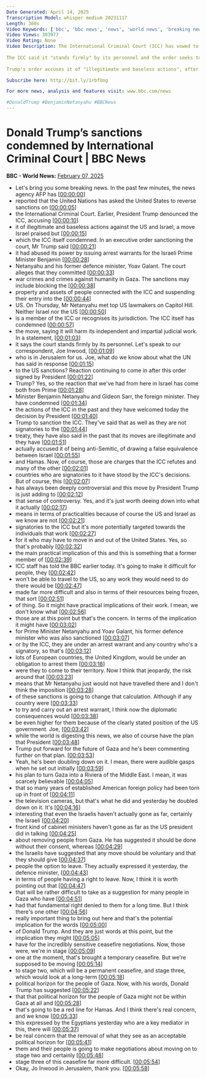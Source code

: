 ```yaml
---
Date Generated: April 14, 2025
Transcription Model: whisper medium 20231117
Length: 360s
Video Keywords: ['bbc', 'bbc news', 'news', 'world news', 'breaking news', 'us news', 'world', 'america', 'usa', 'usa news', 'india news']
Video Views: 303977
Video Rating: None
Video Description: The International Criminal Court (ICC) has vowed to continue its judicial work after US President Donald Trump signed an order to impose sanctions on its staff.
 
The ICC said it "stands firmly" by its personnel and the order seeks to harm its "independent and impartial" work.
 
Trump's order accuses it of "illegitimate and baseless actions", after the ICC issued an arrest warrant for Israeli Prime Minister Benjamin Netanyahu over alleged war crimes in Gaza, which Israel denies. The ICC also issued a warrant for a Hamas commander.

Subscribe here: http://bit.ly/1rbfUog

For more news, analysis and features visit: www.bbc.com/news 

#DonaldTrump #BenjaminNetanyahu #BBCNews
---
```


# Donald Trump’s sanctions condemned by International Criminal Court | BBC News
**BBC - World News:** [February 07, 2025](https://www.youtube.com/watch?v=jf22RUODbzc)
*  Let's bring you some breaking news. In the past few minutes, the news agency AFP has [[00:00:00](https://www.youtube.com/watch?v=jf22RUODbzc&t=0.0s)]
*  reported that the United Nations has asked the United States to reverse sanctions on [[00:00:05](https://www.youtube.com/watch?v=jf22RUODbzc&t=5.08s)]
*  the International Criminal Court. Earlier, President Trump denounced the ICC, accusing [[00:00:10](https://www.youtube.com/watch?v=jf22RUODbzc&t=10.28s)]
*  it of illegitimate and baseless actions against the US and Israel, a move Israel praised but [[00:00:15](https://www.youtube.com/watch?v=jf22RUODbzc&t=15.64s)]
*  which the ICC itself condemned. In an executive order sanctioning the court, Mr Trump said [[00:00:21](https://www.youtube.com/watch?v=jf22RUODbzc&t=21.78s)]
*  it had abused its power by issuing arrest warrants for the Israeli Prime Minister Benjamin [[00:00:28](https://www.youtube.com/watch?v=jf22RUODbzc&t=28.14s)]
*  Netanyahu and his former defence minister, Yoav Galant. The court alleges that they committed [[00:00:33](https://www.youtube.com/watch?v=jf22RUODbzc&t=33.160000000000004s)]
*  war crimes and crimes against humanity in Gaza. The sanctions may include blocking the [[00:00:38](https://www.youtube.com/watch?v=jf22RUODbzc&t=38.74s)]
*  property and assets of people connected with the ICC and suspending their entry into the [[00:00:44](https://www.youtube.com/watch?v=jf22RUODbzc&t=44.38s)]
*  US. On Thursday, Mr Netanyahu met top US lawmakers on Capitol Hill. Neither Israel nor the US [[00:00:50](https://www.youtube.com/watch?v=jf22RUODbzc&t=50.260000000000005s)]
*  is a member of the ICC or recognises its jurisdiction. The ICC itself has condemned [[00:00:57](https://www.youtube.com/watch?v=jf22RUODbzc&t=57.14s)]
*  the move, saying it will harm its independent and impartial judicial work. In a statement, [[00:01:03](https://www.youtube.com/watch?v=jf22RUODbzc&t=63.22s)]
*  it says the court stands firmly by its personnel. Let's speak to our correspondent, Joe Inwood, [[00:01:09](https://www.youtube.com/watch?v=jf22RUODbzc&t=69.96000000000001s)]
*  who is in Jerusalem for us. Joe, what do we know about what the UN has said in response [[00:01:15](https://www.youtube.com/watch?v=jf22RUODbzc&t=75.26s)]
*  to the US sanctions? Reaction continuing to come in after this order signed by President [[00:01:22](https://www.youtube.com/watch?v=jf22RUODbzc&t=82.02s)]
*  Trump? Yes, so the reaction that we've had from here in Israel has come both from Prime [[00:01:28](https://www.youtube.com/watch?v=jf22RUODbzc&t=88.56s)]
*  Minister Benjamin Netanyahu and Gideon Sarr, the foreign minister. They have condemned [[00:01:34](https://www.youtube.com/watch?v=jf22RUODbzc&t=94.61999999999999s)]
*  the actions of the ICC in the past and they have welcomed today the decision by President [[00:01:40](https://www.youtube.com/watch?v=jf22RUODbzc&t=100.62s)]
*  Trump to sanction the ICC. They've said that as well as they are not signatories to the [[00:01:44](https://www.youtube.com/watch?v=jf22RUODbzc&t=104.89999999999999s)]
*  treaty, they have also said in the past that its moves are illegitimate and they have [[00:01:51](https://www.youtube.com/watch?v=jf22RUODbzc&t=111.18s)]
*  actually accused it of being anti-Semitic, of drawing a false equivalence between Israel [[00:01:55](https://www.youtube.com/watch?v=jf22RUODbzc&t=115.9s)]
*  and Hamas. Now, of course, those are charges that the ICC refutes and many of the other [[00:02:01](https://www.youtube.com/watch?v=jf22RUODbzc&t=121.62s)]
*  countries who are signatories to it have stood by the ICC's decisions. But of course, this [[00:02:07](https://www.youtube.com/watch?v=jf22RUODbzc&t=127.34s)]
*  has always been deeply controversial and this move by President Trump is just adding to [[00:02:12](https://www.youtube.com/watch?v=jf22RUODbzc&t=132.18s)]
*  that sense of controversy. Yes, and it's just worth deeing down into what it actually [[00:02:17](https://www.youtube.com/watch?v=jf22RUODbzc&t=137.78s)]
*  means in terms of practicalities because of course the US and Israel as we know are not [[00:02:21](https://www.youtube.com/watch?v=jf22RUODbzc&t=141.58s)]
*  signatories to the ICC but it's more potentially targeted towards the individuals that work [[00:02:27](https://www.youtube.com/watch?v=jf22RUODbzc&t=147.02s)]
*  for it who may have to move in and out of the United States. Yes, so that's probably [[00:02:32](https://www.youtube.com/watch?v=jf22RUODbzc&t=152.26s)]
*  the main practical implication of this and this is something that a former member of [[00:02:39](https://www.youtube.com/watch?v=jf22RUODbzc&t=159.14s)]
*  ICC staff has told the BBC earlier today. It's going to make it difficult for people, they [[00:02:42](https://www.youtube.com/watch?v=jf22RUODbzc&t=162.98s)]
*  won't be able to travel to the US, so any work they would need to do there would be [[00:02:47](https://www.youtube.com/watch?v=jf22RUODbzc&t=167.18s)]
*  made far more difficult and also in terms of their resources being frozen, that sort [[00:02:51](https://www.youtube.com/watch?v=jf22RUODbzc&t=171.38s)]
*  of thing. So it might have practical implications of their work. I mean, we don't know what [[00:02:56](https://www.youtube.com/watch?v=jf22RUODbzc&t=176.1s)]
*  those are at this point but that's the concern. In terms of the implication it might have [[00:03:02](https://www.youtube.com/watch?v=jf22RUODbzc&t=182.22s)]
*  for Prime Minister Netanyahu and Yoav Galant, his former defence minister who was also sanctioned [[00:03:07](https://www.youtube.com/watch?v=jf22RUODbzc&t=187.38s)]
*  or by the ICC, they are under an arrest warrant and any country who's a signatory, so that's [[00:03:12](https://www.youtube.com/watch?v=jf22RUODbzc&t=192.78s)]
*  lots of European countries, the United Kingdom, would be under an obligation to arrest them [[00:03:18](https://www.youtube.com/watch?v=jf22RUODbzc&t=198.9s)]
*  were they to come to their territory. Now I think that jeopardy, the risk around that [[00:03:23](https://www.youtube.com/watch?v=jf22RUODbzc&t=203.5s)]
*  means that Mr Netanyahu just would not have travelled there and I don't think the imposition [[00:03:28](https://www.youtube.com/watch?v=jf22RUODbzc&t=208.42000000000002s)]
*  of these sanctions is going to change that calculation. Although if any country were [[00:03:33](https://www.youtube.com/watch?v=jf22RUODbzc&t=213.14s)]
*  to try and carry out an arrest warrant, I think now the diplomatic consequences would [[00:03:38](https://www.youtube.com/watch?v=jf22RUODbzc&t=218.1s)]
*  be even higher for them because of the clearly stated position of the US government. Joe, [[00:03:42](https://www.youtube.com/watch?v=jf22RUODbzc&t=222.3s)]
*  while the world is digesting this news, we also of course have the plan that President [[00:03:48](https://www.youtube.com/watch?v=jf22RUODbzc&t=228.70000000000002s)]
*  Trump put forward for the future of Gaza and he's been commenting further on that plan. [[00:03:53](https://www.youtube.com/watch?v=jf22RUODbzc&t=233.78s)]
*  Yeah, he's been doubling down on it. I mean, there were audible gasps when he set out initially [[00:03:59](https://www.youtube.com/watch?v=jf22RUODbzc&t=239.42000000000002s)]
*  his plan to turn Gaza into a Riviera of the Middle East. I mean, it was scarcely believable [[00:04:05](https://www.youtube.com/watch?v=jf22RUODbzc&t=245.14000000000001s)]
*  that so many years of established American foreign policy had been torn up in front of [[00:04:11](https://www.youtube.com/watch?v=jf22RUODbzc&t=251.7s)]
*  the television cameras, but that's what he did and yesterday he doubled down on it. It's [[00:04:16](https://www.youtube.com/watch?v=jf22RUODbzc&t=256.3s)]
*  interesting that even the Israelis haven't actually gone as far, certainly the Israeli [[00:04:20](https://www.youtube.com/watch?v=jf22RUODbzc&t=260.94s)]
*  front kind of cabinet ministers haven't gone as far as the US president did in talking [[00:04:25](https://www.youtube.com/watch?v=jf22RUODbzc&t=265.2s)]
*  about removing people from Gaza. He has suggested it should be done without their consent, whereas [[00:04:29](https://www.youtube.com/watch?v=jf22RUODbzc&t=269.86s)]
*  the Israelis have suggested that any move should be voluntary and that they should give [[00:04:37](https://www.youtube.com/watch?v=jf22RUODbzc&t=277.34000000000003s)]
*  people the option to leave. They actually expressed it yesterday, the defence minister, [[00:04:43](https://www.youtube.com/watch?v=jf22RUODbzc&t=283.1s)]
*  in terms of people having a right to leave. Now, I think it is worth pointing out that [[00:04:47](https://www.youtube.com/watch?v=jf22RUODbzc&t=287.82s)]
*  that will be rather difficult to take as a suggestion for many people in Gaza who have [[00:04:51](https://www.youtube.com/watch?v=jf22RUODbzc&t=291.5s)]
*  had that fundamental right denied to them for a long time. But I think there's one other [[00:04:56](https://www.youtube.com/watch?v=jf22RUODbzc&t=296.66s)]
*  really important thing to bring out here and that's the potential implication for the words [[00:05:00](https://www.youtube.com/watch?v=jf22RUODbzc&t=300.86s)]
*  of Donald Trump. And they are just words at this point, but the implication they might [[00:05:05](https://www.youtube.com/watch?v=jf22RUODbzc&t=305.5s)]
*  have for the incredibly sensitive ceasefire negotiations. Now, those were, we're in stage [[00:05:09](https://www.youtube.com/watch?v=jf22RUODbzc&t=309.06s)]
*  one at the moment, that's brought a temporary ceasefire. But we're supposed to be moving [[00:05:14](https://www.youtube.com/watch?v=jf22RUODbzc&t=314.58s)]
*  to stage two, which will be a permanent ceasefire, and stage three, which would look at a long-term [[00:05:18](https://www.youtube.com/watch?v=jf22RUODbzc&t=318.48s)]
*  political horizon for the people of Gaza. Now, with his words, Donald Trump has suggested [[00:05:22](https://www.youtube.com/watch?v=jf22RUODbzc&t=322.98s)]
*  that that political horizon for the people of Gaza might not be within Gaza at all and [[00:05:28](https://www.youtube.com/watch?v=jf22RUODbzc&t=328.94s)]
*  that's going to be a red line for Hamas. And I think there's real concern, and we know [[00:05:33](https://www.youtube.com/watch?v=jf22RUODbzc&t=333.58000000000004s)]
*  this expressed by the Egyptians yesterday who are a key mediator in this, there will [[00:05:37](https://www.youtube.com/watch?v=jf22RUODbzc&t=337.58000000000004s)]
*  be real concern that the removal of what they see as an acceptable political horizon for [[00:05:41](https://www.youtube.com/watch?v=jf22RUODbzc&t=341.58000000000004s)]
*  them and their people is going to make negotiations about moving on to stage two and certainly [[00:05:48](https://www.youtube.com/watch?v=jf22RUODbzc&t=348.58000000000004s)]
*  stage three of this ceasefire far more difficult. [[00:05:54](https://www.youtube.com/watch?v=jf22RUODbzc&t=354.82000000000005s)]
*  Okay, Jo Inwood in Jerusalem, thank you. [[00:05:58](https://www.youtube.com/watch?v=jf22RUODbzc&t=358.34000000000003s)]
